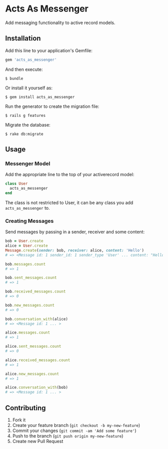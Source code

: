 # Acts As Messenger

Add messaging functionality to active record models.

## Installation

Add this line to your application's Gemfile:

```ruby
gem 'acts_as_messenger'
```

And then execute:

```
$ bundle
```

Or install it yourself as:

```
$ gem install acts_as_messenger
```

Run the generator to create the migration file:

```
$ rails g features
```

Migrate the database:

```
$ rake db:migrate
```

## Usage

### Messenger Model

Add the appropriate line to the top of your activerecord model:

```ruby
class User
  acts_as_messenger
end
```

The class is not restricted to User, it can be any class you add ```acts_as_messenger``` to.

### Creating Messages

Send messages by passing in a sender, receiver and some content:

```ruby
bob = User.create
alice = User.create
Message.create(sender: bob, receiver: alice, content: 'Hello')
# => <Message id: 1 sender_id: 1 sender_type 'User' ... content: "Hello" viewed: false>

bob.messages.count
# => 1

bob.sent_messages.count
# => 1

bob.received_messages.count
# => 0

bob.new_messages.count
# => 0

bob.conversation_with(alice)
# => <Message id: 1 ... >

alice.messages.count
# => 1

alice.sent_messages.count
# => 0

alice.received_messages.count
# => 1

alice.new_messages.count
# => 1

alice.conversation_with(bob)
# => <Message id: 1 ... >
```

## Contributing

1. Fork it
2. Create your feature branch (`git checkout -b my-new-feature`)
3. Commit your changes (`git commit -am 'Add some feature'`)
4. Push to the branch (`git push origin my-new-feature`)
5. Create new Pull Request
